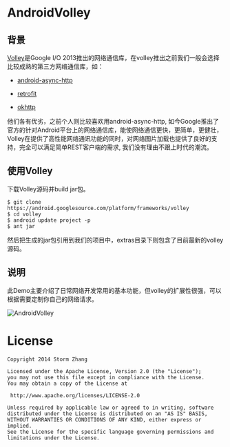 AndroidVolley
=============

## 背景

[Volley](https://android.googlesource.com/platform/frameworks/volley)是Google I/O 2013推出的网络通信库，在volley推出之前我们一般会选择比较成熟的第三方网络通信库，如：

* [android-async-http](http://loopj.com/android-async-http/)

* [retrofit](http://square.github.io/retrofit/)

* [okhttp](http://square.github.io/okhttp/)

他们各有优劣，之前个人则比较喜欢用android-async-http, 如今Google推出了官方的针对Android平台上的网络通信库，能使网络通信更快，更简单，更健壮，Volley在提供了高性能网络通讯功能的同时，对网络图片加载也提供了良好的支持，完全可以满足简单REST客户端的需求, 我们没有理由不跟上时代的潮流。

## 使用Volley

下载Volley源码并build jar包。

    $ git clone https://android.googlesource.com/platform/frameworks/volley
    $ cd volley
    $ android update project -p
    $ ant jar

然后把生成的jar包引用到我们的项目中，extras目录下则包含了目前最新的volley源码。


## 说明

此Demo主要介绍了日常网络开发常用的基本功能，但volley的扩展性很强，可以根据需要定制你自己的网络请求。

![AndroidVolley](https://raw2.github.com/stormzhang/AndroidVolley/master/art/snap.jpg)

License
============

    Copyright 2014 Storm Zhang

	Licensed under the Apache License, Version 2.0 (the "License");
	you may not use this file except in compliance with the License.
	You may obtain a copy of the License at

     http://www.apache.org/licenses/LICENSE-2.0

	Unless required by applicable law or agreed to in writing, software
	distributed under the License is distributed on an "AS IS" BASIS,
	WITHOUT WARRANTIES OR CONDITIONS OF ANY KIND, either express or implied.
	See the License for the specific language governing permissions and
	limitations under the License.
